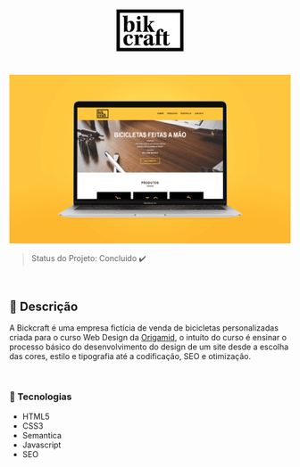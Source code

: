 <h1 align="center">
    <img alt="Bikcraft" title="Bikcraft" src="./img/bikcraft.svg" width="120px" />
</h1>

<br>

<img src="./DOC/Bikcraft Mockup.png">

<br>


> Status do Projeto: Concluido :heavy_check_mark:

<br>

## :bicyclist: Descrição 

A Bickcraft é uma empresa fictícia de venda de bicicletas personalizadas criada para o curso Web Design da [Origamid](https://www.origamid.com/), o intuíto do curso é ensinar o processo básico do desenvolvimento do design de um site desde a escolha das cores, estilo e tipografia até a codificação, SEO e otimização.


<br>

### :speech_balloon: Tecnologias 

- HTML5
- CSS3
- Semantica
- Javascript
- SEO
